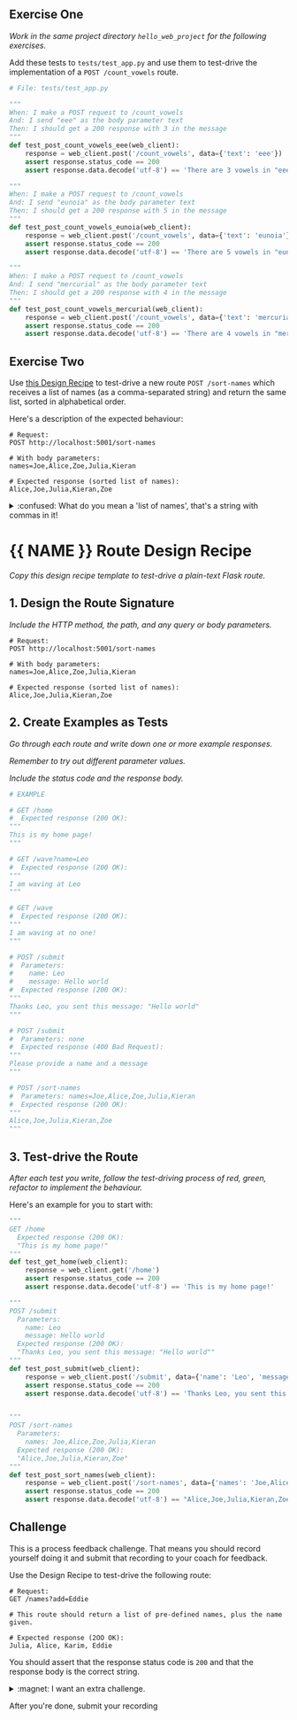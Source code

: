 ## Exercise One

_Work in the same project directory `hello_web_project` for the following
exercises._

Add these tests to `tests/test_app.py` and use them to test-drive the
implementation of a `POST /count_vowels` route.

```python
# File: tests/test_app.py

"""
When: I make a POST request to /count_vowels
And: I send "eee" as the body parameter text
Then: I should get a 200 response with 3 in the message
"""
def test_post_count_vowels_eee(web_client):
    response = web_client.post('/count_vowels', data={'text': 'eee'})
    assert response.status_code == 200
    assert response.data.decode('utf-8') == 'There are 3 vowels in "eee"'

"""
When: I make a POST request to /count_vowels
And: I send "eunoia" as the body parameter text
Then: I should get a 200 response with 5 in the message
"""
def test_post_count_vowels_eunoia(web_client):
    response = web_client.post('/count_vowels', data={'text': 'eunoia'})
    assert response.status_code == 200
    assert response.data.decode('utf-8') == 'There are 5 vowels in "eunoia"'

"""
When: I make a POST request to /count_vowels
And: I send "mercurial" as the body parameter text
Then: I should get a 200 response with 4 in the message
"""
def test_post_count_vowels_mercurial(web_client):
    response = web_client.post('/count_vowels', data={'text': 'mercurial'})
    assert response.status_code == 200
    assert response.data.decode('utf-8') == 'There are 4 vowels in "mercurial"'
```


## Exercise Two

Use [this Design Recipe](../resources/plain_route_recipe_template.md) to
test-drive a new route `POST /sort-names` which receives a list of names (as a
comma-separated string) and return the same list, sorted in alphabetical order.

Here's a description of the expected behaviour:

```
# Request:
POST http://localhost:5001/sort-names

# With body parameters:
names=Joe,Alice,Zoe,Julia,Kieran

# Expected response (sorted list of names):
Alice,Joe,Julia,Kieran,Zoe
```
<details>
  <summary>:confused: What do you mean a 'list of names', that's a string with commas in it!</summary>

  ---

  Well spotted. HTTP requests transfer everything as strings, both requests
  and responses, so cannot transmit lists or other data structures directly.
  
  Here we've used commas to represent a list of items. You'll need to take the
  string `"Joe,Alice,Zoe,Julia,Kieran"` and somehow transform it into a Python
  list. You'll also need to do the reverse to transmit it back in the response.

  In industry, there are various standardised formats to represent lists and
  dictionaries as strings. One is called JSON, which you may want to research
  if you are interested.

  ---

</details>

# {{ NAME }} Route Design Recipe

_Copy this design recipe template to test-drive a plain-text Flask route._

## 1. Design the Route Signature

_Include the HTTP method, the path, and any query or body parameters._

```
# Request:
POST http://localhost:5001/sort-names

# With body parameters:
names=Joe,Alice,Zoe,Julia,Kieran

# Expected response (sorted list of names):
Alice,Joe,Julia,Kieran,Zoe
```

## 2. Create Examples as Tests

_Go through each route and write down one or more example responses._

_Remember to try out different parameter values._

_Include the status code and the response body._

```python
# EXAMPLE

# GET /home
#  Expected response (200 OK):
"""
This is my home page!
"""

# GET /wave?name=Leo
#  Expected response (200 OK):
"""
I am waving at Leo
"""

# GET /wave
#  Expected response (200 OK):
"""
I am waving at no one!
"""

# POST /submit
#  Parameters:
#    name: Leo
#    message: Hello world
#  Expected response (200 OK):
"""
Thanks Leo, you sent this message: "Hello world"
"""

# POST /submit
#  Parameters: none
#  Expected response (400 Bad Request):
"""
Please provide a name and a message
"""

# POST /sort-names
#  Parameters: names=Joe,Alice,Zoe,Julia,Kieran
#  Expected response (200 OK): 
"""
Alice,Joe,Julia,Kieran,Zoe
"""
```

## 3. Test-drive the Route

_After each test you write, follow the test-driving process of red, green, refactor to implement the behaviour._

Here's an example for you to start with:

```python
"""
GET /home
  Expected response (200 OK):
  "This is my home page!"
"""
def test_get_home(web_client):
    response = web_client.get('/home')
    assert response.status_code == 200
    assert response.data.decode('utf-8') == 'This is my home page!'

"""
POST /submit
  Parameters:
    name: Leo
    message: Hello world
  Expected response (200 OK):
  "Thanks Leo, you sent this message: "Hello world""
"""
def test_post_submit(web_client):
    response = web_client.post('/submit', data={'name': 'Leo', 'message': 'Hello world'})
    assert response.status_code == 200
    assert response.data.decode('utf-8') == 'Thanks Leo, you sent this message: "Hello world"'


"""
POST /sort-names
  Parameters:
    names: Joe,Alice,Zoe,Julia,Kieran
  Expected response (200 OK):
  "Alice,Joe,Julia,Kieran,Zoe"
"""
def test_post_sort_names(web_client):
    response = web_client.post('/sort-names', data={'names': 'Joe,Alice,Zoe,Julia,Kieran'})
    assert response.status_code == 200
    assert response.data.decode('utf-8') == "Alice,Joe,Julia,Kieran,Zoe"
```




## Challenge

This is a process feedback challenge. That means you should record yourself
doing it and submit that recording to your coach for feedback.

Use the Design Recipe to test-drive the following route:

```
# Request:
GET /names?add=Eddie

# This route should return a list of pre-defined names, plus the name given.

# Expected response (2OO OK):
Julia, Alice, Karim, Eddie
```

You should assert that the response status code is `200` and that the response
body is the correct string.

<details>
  <summary>:magnet: I want an extra challenge.</summary>

  ---

  For an extra challenge, add multiple names and sort them alphabetically.

  ```
  # Request:
  GET /names?add=Eddie,Leo

  # Expected response (2OO OK):
  Alice, Eddie, Julia, Karim, Leo
  ```

  ---
</details>

After you're done, submit your recording